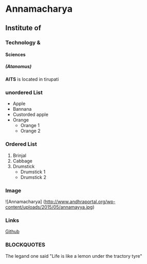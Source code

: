# Annamacharya
## Institute of
### Technology &
#### Sciences
##### (Atanomus)

**AITS** is located in tirupati

### unordered List
* Apple
* Bannana
* Custorded apple
* Orange
    * Orange 1
    * Orange 2
### Ordered List
1. Brinjal
2. Cabbage
3. Drumstick
     * Drumstick 1
     * Drumstick 2
     
  ### Image
  ![Annamacharya] (http://www.andhraportal.org/wp-content/uploads/2015/05/annamayya.jpg)
  ### Links
  [Github](http://github.com)
  
  ### BLOCKQUOTES
   The legand one said
   "Life is like a lemon under the tractory tyre"
  
  
  
     
